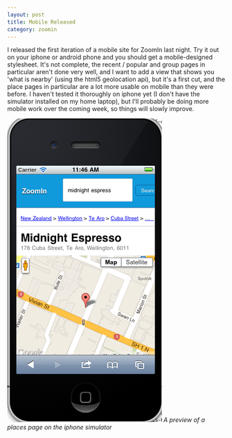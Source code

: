 ```yaml
---
layout: post
title: Mobile Released
category: zoomin
---
```


I released the first iteration of a mobile site for ZoomIn last night. Try it out on your iphone or android phone and you should get a mobile-designed stylesheet. It's not complete, the recent / popular and group pages in particular aren't done very well, and I want to add a view that shows you 'what is nearby' (using the html5 geolocation api), but it's a first cut, and the place pages in particular are a lot more usable on mobile than they were before. I haven't tested it thoroughly on iphone yet (I don't have the simulator installed on my home laptop), but I'll probably be doing more mobile work over the coming week, so things will slowly improve.

<img src="/images/zoomin-mobile.png" />
<cite>A preview of a places page on the iphone simulator</cite>